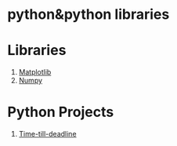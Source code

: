 # python&python libraries

# **Libraries**
1. [Matplotlib](matplotlib.ipynb)
2. [Numpy](Numpy1.ipynb)

# Python Projects 
1. [Time-till-deadline](time-till-deadline.py)
